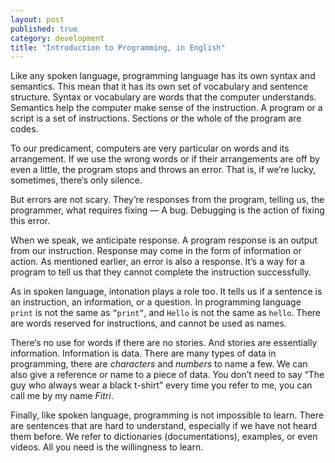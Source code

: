 ```yaml
---
layout: post
published: true
category: development
title: "Introduction to Programming, in English"
---
```

Like any spoken language, programming language has its own syntax and semantics. This mean that it has its own set of vocabulary and sentence structure. Syntax or vocabulary are words that the computer understands. Semantics help the computer make sense of the instruction. A program or a script is a set of instructions. Sections or the whole of the program are codes.

To our predicament, computers are very particular on words and its arrangement. If we use the wrong words or if their arrangements are off by even a little, the program stops and throws an error. That is, if we’re lucky, sometimes, there‘s only silence.

But errors are not scary. They’re responses from the program, telling us, the programmer, what requires fixing — A bug. Debugging is the action of fixing this error.

When we speak, we anticipate response. A program response is an output from our instruction. Response may come in the form of information or action. As mentioned earlier, an error is also a response. It’s a way for a program to tell us that they cannot complete the instruction successfully.

As in spoken language, intonation plays a role too. It tells us if a sentence is an instruction, an information, or a question. In programming language `print` is not the same as `”print”`, and `Hello` is not the same as `hello`. There are words reserved for instructions, and cannot be used as names.

There‘s no use for words if there are no stories. And stories are essentially information. Information is data. There are many types of data in programming, there are _characters_ and _numbers_ to name a few. We can also give a reference or name to a piece of data. You don’t need to say “The guy who always wear a black t-shirt” every time you refer to me, you can call me by my name _Fitri_.

Finally, like spoken language, programming is not impossible to learn. There are sentences that are hard to understand, especially if we have not heard them before. We refer to dictionaries (documentations), examples, or even videos. All you need is the willingness to learn.

